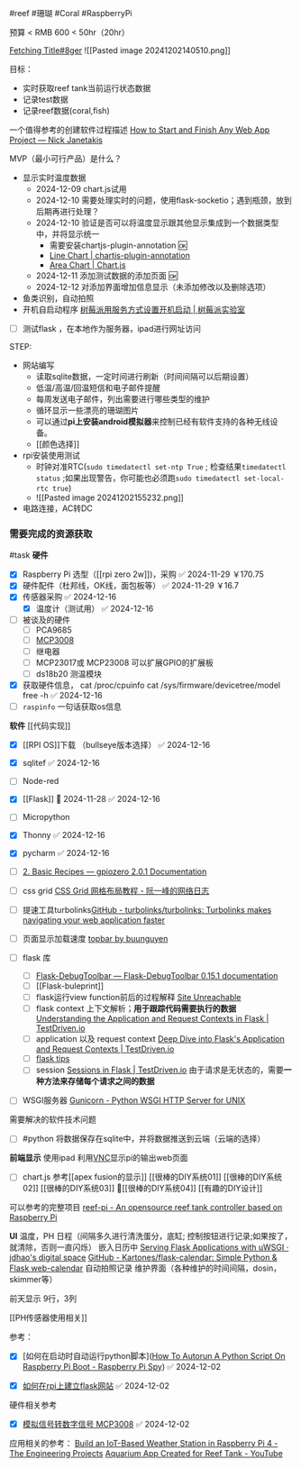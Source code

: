 #reef #珊瑚 #Coral #RaspberryPi

预算 < RMB 600 < 50hr（20hr）

[Fetching Title#8ger](https://youtu.be/0lguyj1sFS8)
![[Pasted image 20241202140510.png]]

目标：
- 实时获取reef tank当前运行状态数据
- 记录test数据
- 记录reef数据(coral,fish)

一个值得参考的创建软件过程描述 [How to Start and Finish Any Web App Project — Nick Janetakis](https://nickjanetakis.com/blog/how-to-start-and-finish-any-web-app-project)



MVP（最小可行产品）是什么？
- 显示实时温度数据          
	- 2024-12-09 chart.js试用
	- 2024-12-10 需要处理实时的问题，使用flask-socketio；遇到瓶颈，放到后期再进行处理？
	- 2024-12-10 验证是否可以将温度显示跟其他显示集成到一个数据类型中，并将显示统一
		- 需要安装chartjs-plugin-annotation 🆗
		- [Line Chart | chartjs-plugin-annotation](https://www.chartjs.org/chartjs-plugin-annotation/latest/samples/charts/line.html)
		- [Area Chart | Chart.js](https://www.chartjs.org/docs/latest/charts/area.html)
	- 2024-12-11 添加测试数据的添加页面 🆗
	- 2024-12-12 对添加界面增加信息显示（未添加修改以及删除选项）
- 鱼类识别，自动拍照
- 开机自启动程序 [树莓派用服务方式设置开机启动 | 树莓派实验室](https://shumeipai.nxez.com/2017/05/17/raspberry-pi-service-python-script-start-on-boot.html)

- [  ] 测试flask ，在本地作为服务器，ipad进行网址访问


STEP:
- 网站编写
	- 读取sqlite数据，一定时间进行刷新（时间间隔可以后期设置）
	- 低温/高温/回温短信和电子邮件提醒
	- 每周发送电子邮件，列出需要进行哪些类型的维护
	- 循环显示一些漂亮的珊瑚图片
	- 可以通过**pi上安装android模拟器**来控制已经有软件支持的各种无线设备。
	- [[颜色选择]]
- rpi安装使用测试
	- 时钟对准RTC(`sudo timedatectl set-ntp True` ; 检查结果`timedatectl status` ;如果出现警告，你可能也必须跑`sudo timedatectl set-local-rtc true`)
	- ![[Pasted image 20241202155232.png]]
- 电路连接，AC转DC


### 需要完成的资源获取

#task 
**硬件**
- [x] Raspberry Pi 选型（[[rpi zero 2w]])，采购 ✅ 2024-11-29  ￥170.75
- [x] 硬件配件（杜邦线，OK线，面包板等） ✅ 2024-11-29    ￥16.7
- [x] 传感器采购 ✅ 2024-12-16
	- [x] 温度计（测试用） ✅ 2024-12-16
- [ ] 被谈及的硬件
	- [ ] PCA9685
	- [ ] [MCP3008](https://gpiozero.readthedocs.io/en/latest/api_spi.html#gpiozero.MCP3008)
	- [ ] 继电器
	- [ ] MCP23017或 MCP23008  可以扩展GPIO的扩展板
	- [ ] ds18b20 测温模块
- [x] 获取硬件信息， cat /proc/cpuinfo    cat /sys/firmware/devicetree/model   free -h ✅ 2024-12-16
- [ ] `raspinfo`  一句话获取os信息

**软件**  [[代码实现]]
- [x] [[RPI OS]]下载 （bullseye版本选择） ✅ 2024-12-16
- [x] sqlitef ✅ 2024-12-16
- [ ] Node-red
- [x] [[Flask]] 🛫 2024-11-28 ✅ 2024-12-16
- [ ] Micropython
- [x] Thonny ✅ 2024-12-16
- [x] pycharm ✅ 2024-12-16
- [ ] [2. Basic Recipes — gpiozero 2.0.1 Documentation](https://gpiozero.readthedocs.io/en/latest/recipes.html)
- [ ] css grid [CSS Grid 网格布局教程 - 阮一峰的网络日志](https://www.ruanyifeng.com/blog/2019/03/grid-layout-tutorial.html)
- [ ] 提速工具turbolinks[GitHub - turbolinks/turbolinks: Turbolinks makes navigating your web application faster](https://github.com/turbolinks/turbolinks)
- [ ] 页面显示加载速度 [topbar by buunguyen](https://buunguyen.github.io/topbar/)
- [ ] flask 库
	- [ ] [Flask-DebugToolbar — Flask-DebugToolbar 0.15.1 documentation](https://flask-debugtoolbar.readthedocs.io/en/latest/)
	- [ ] [[Flask-buleprint]] 
	- [ ] flask运行view function前后的过程解释 [Site Unreachable](https://testdriven.io/blog/how-are-requests-processed-in-flask/)
	- [ ] flask context  上下文解析；**用于跟踪代码需要执行的数据** [Understanding the Application and Request Contexts in Flask | TestDriven.io](https://testdriven.io/blog/flask-contexts/)
	- [ ] application 以及 request context [Deep Dive into Flask's Application and Request Contexts | TestDriven.io](https://testdriven.io/blog/flask-contexts-advanced/)
	- [ ] [flask tips](https://www.patricksoftwareblog.com/flask_tips.html)
	- [ ] session [Sessions in Flask | TestDriven.io](https://testdriven.io/blog/flask-sessions/) 由于请求是无状态的，需要**一种方法来存储每个请求之间的数据**
- [ ] WSGI服务器 [Gunicorn - Python WSGI HTTP Server for UNIX](https://gunicorn.org/)








需要解决的软件技术问题
- [ ] #python 将数据保存在sqlite中，并将数据推送到云端（云端的选择）




**前端显示**
使用ipad 利用[VNC](https://apps.apple.com/gb/app/realvnc-viewer-remote-desktop/id352019548)显示pi的输出web页面
- [ ] chart.js
参考[[apex fusion的显示]]
[[很棒的DIY系统01]]
[[很棒的DIY系统02]]
[[很棒的DIY系统03]]
🔴[[很棒的DIY系统04]]
[[有趣的DIY设计]]

可以参考的完整项目 [reef-pi - An opensource reef tank controller based on Raspberry Pi](https://reef-pi.github.io/)


**UI**
温度，PH 
日程（间隔多久进行清洗蛋分，底缸; 控制按钮进行记录;如果按了，就清除，否则一直闪烁）
	嵌入日历中
	[Serving Flask Applications with uWSGI · jdhao's digital space](https://jdhao.github.io/2020/06/13/flask_serving_via_wsgi_server/)
	[GitHub - Kartones/flask-calendar: Simple Python & Flask web-calendar](https://github.com/Kartones/flask-calendar?tab=readme-ov-file)
自动拍照记录
维护界面（各种维护的时间间隔，dosin，skimmer等）

前天显示
9行，3列



[[PH传感器使用相关]]


参考：

- [x] [如何在启动时自动运行python脚本]([How To Autorun A Python Script On Raspberry Pi Boot - Raspberry Pi Spy](https://www.raspberrypi-spy.co.uk/2015/02/how-to-autorun-a-python-script-on-raspberry-pi-boot/)) ✅ 2024-12-02
- [x] [如何在rpi上建立flask网站](https://www.raspberrypi-spy.co.uk/2017/07/create-a-basic-python-web-server-with-flask/) ✅ 2024-12-02


硬件相关参考
- [x] [模拟信号转数字信号 MCP3008](https://www.raspberrypi-spy.co.uk/2013/10/analogue-sensors-on-the-raspberry-pi-using-an-mcp3008/) ✅ 2024-12-02




应用相关的参考：
[Build an IoT-Based Weather Station in Raspberry Pi 4 - The Engineering Projects](https://www.theengineeringprojects.com/2024/01/build-an-iot-based-weather-station-in-raspberry-pi-4.html)
[Aquarium App Created for Reef Tank - YouTube](https://youtu.be/DdM4q2Ocza4)
